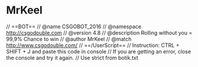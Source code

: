# MrKeel
 
// ==BOT==
// @name         CSGOBOT_2016
// @namespace    http://csgodouble.com
// @version      4.8
// @description  Rolling without you = 99,9% Chance to win
// @author       MrKeel
// @match        http://www.csgodouble.com/
// ==/UserScript==
// Instruction: CTRL + SHIFT + J and paste this code in console
// If you are getting an error, close the console and try it again.
// Use strict from botik.txt
 



